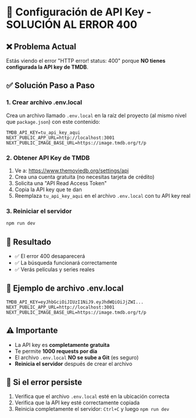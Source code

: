 # 🔑 Configuración de API Key - SOLUCIÓN AL ERROR 400

## ❌ Problema Actual
Estás viendo el error "HTTP error! status: 400" porque **NO tienes configurada la API key de TMDB**.

## ✅ Solución Paso a Paso

### 1. Crear archivo .env.local
Crea un archivo llamado `.env.local` en la raíz del proyecto (al mismo nivel que `package.json`) con este contenido:

```env
TMDB_API_KEY=tu_api_key_aqui
NEXT_PUBLIC_APP_URL=http://localhost:3001
NEXT_PUBLIC_IMAGE_BASE_URL=https://image.tmdb.org/t/p
```

### 2. Obtener API Key de TMDB
1. Ve a: https://www.themoviedb.org/settings/api
2. Crea una cuenta gratuita (no necesitas tarjeta de crédito)
3. Solicita una "API Read Access Token"
4. Copia la API key que te dan
5. Reemplaza `tu_api_key_aqui` en el archivo `.env.local` con tu API key real

### 3. Reiniciar el servidor
```bash
npm run dev
```

## 🎯 Resultado
- ✅ El error 400 desaparecerá
- ✅ La búsqueda funcionará correctamente
- ✅ Verás películas y series reales

## 📝 Ejemplo de archivo .env.local
```env
TMDB_API_KEY=eyJhbGciOiJIUzI1NiJ9.eyJhdWQiOiJjZWI...
NEXT_PUBLIC_APP_URL=http://localhost:3001
NEXT_PUBLIC_IMAGE_BASE_URL=https://image.tmdb.org/t/p
```

## ⚠️ Importante
- La API key es **completamente gratuita**
- Te permite **1000 requests por día**
- El archivo `.env.local` **NO se sube a Git** (es seguro)
- **Reinicia el servidor** después de crear el archivo

## 🚨 Si el error persiste
1. Verifica que el archivo `.env.local` esté en la ubicación correcta
2. Verifica que la API key esté correctamente copiada
3. Reinicia completamente el servidor: `Ctrl+C` y luego `npm run dev` 